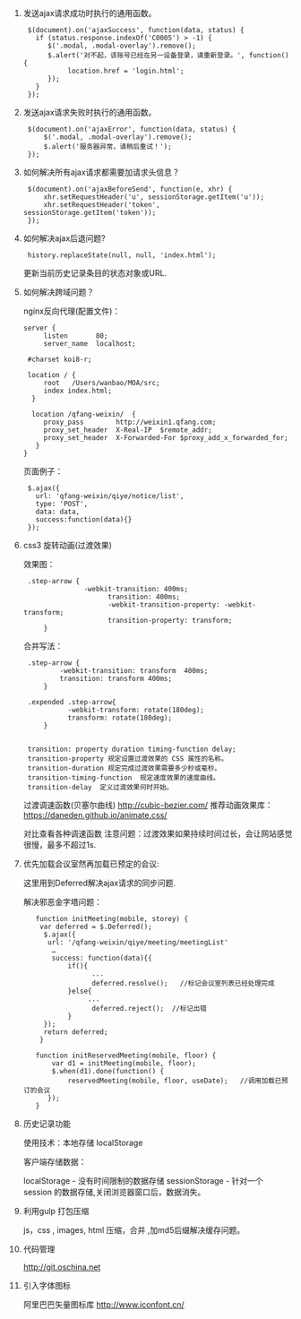 
1. 发送ajax请求成功时执行的通用函数。

        $(document).on('ajaxSuccess', function(data, status) {
          if (status.response.indexOf('C0005') > -1) {
             $('.modal, .modal-overlay').remove();
             $.alert('对不起，该账号已经在另一设备登录，请重新登录。', function() {
                  location.href = 'login.html';
             });
          }
        });

2. 发送ajax请求失败时执行的通用函数。

        $(document).on('ajaxError', function(data, status) {
            $('.modal, .modal-overlay').remove();
            $.alert('服务器异常，请稍后重试！');
        });

3. 如何解决所有ajax请求都需要加请求头信息？

        $(document).on('ajaxBeforeSend', function(e, xhr) {
            xhr.setRequestHeader('u', sessionStorage.getItem('u'));
            xhr.setRequestHeader('token', sessionStorage.getItem('token'));
        });

4. 如何解决ajax后退问题?

        history.replaceState(null, null, 'index.html');

   更新当前历史记录条目的状态对象或URL.

5. 如何解决跨域问题？

   nginx反向代理(配置文件)：
   
       server {
         	listen       80;
         	server_name  localhost;

        #charset koi8-r;

        location / {
            root   /Users/wanbao/MOA/src;
            index index.html;
         }

         location /qfang-weixin/  {
            proxy_pass        http://weixin1.qfang.com;
            proxy_set_header  X-Real-IP  $remote_addr;
            proxy_set_header  X-Forwarded-For $proxy_add_x_forwarded_for;
          }
       }

   页面例子：
  
        $.ajax({
          url: 'qfang-weixin/qiye/notice/list',
          type: 'POST',
          data: data,
          success:function(data){}
        });

6. css3 旋转动画(过渡效果)

      效果图：
        
        .step-arrow {
                      -webkit-transition: 400ms;
                            transition: 400ms;
                            -webkit-transition-property: -webkit-transform;
                            transition-property: transform;
            }

      合并写法：
  
        .step-arrow {
                -webkit-transition: transform  400ms;
                transition: transform 400ms;
            }
            
        .expended .step-arrow{
                  -webkit-transform: rotate(180deg);
                  transform: rotate(180deg);
            }


  		transition: property duration timing-function delay;
  		transition-property 规定设置过渡效果的 CSS 属性的名称。
  		transition-duration 规定完成过渡效果需要多少秒或毫秒。
  		transition-timing-function  规定速度效果的速度曲线。
  		transition-delay  定义过渡效果何时开始。

   	过渡调速函数(贝塞尔曲线)
 	 http://cubic-bezier.com/
  	推荐动画效果库：
  	https://daneden.github.io/animate.css/

  	对比查看各种调速函数
  	注意问题：过渡效果如果持续时间过长，会让网站感觉很慢，最多不超过1s.

7. 优先加载会议室然再加载已预定的会议:
 
  	这里用到Deferred解决ajax请求的同步问题.

  	解决邪恶金字塔问题：

          function initMeeting(mobile, storey) {
           var deferred = $.Deferred();
            $.ajax({
             url: '/qfang-weixin/qiye/meeting/meetingList'
              …
              success: function(data){{
                  if(){
                        ...
                        deferred.resolve();   //标记会议室列表已经处理完成
                  }else{
                       ...
                        deferred.reject();  //标记出错
                  }
            });
            return deferred;
           }
      
          function initReservedMeeting(mobile, floor) {
              var d1 = initMeeting(mobile, floor);
              $.when(d1).done(function() {
                  reservedMeeting(mobile, floor, useDate);   //调用加载已预订的会议
             });
          }

8. 历史记录功能

      使用技术：本地存储 localStorage
      
      客户端存储数据：
        
      localStorage - 没有时间限制的数据存储
      sessionStorage - 针对一个 session 的数据存储,关闭浏览器窗口后，数据消失。

9. 利用gulp 打包压缩

      js，css  , images, html 压缩，合并 ,加md5后缀解决缓存问题。

10. 代码管理

      http://git.oschina.net

11. 引入字体图标

      阿里巴巴矢量图标库
      http://www.iconfont.cn/
